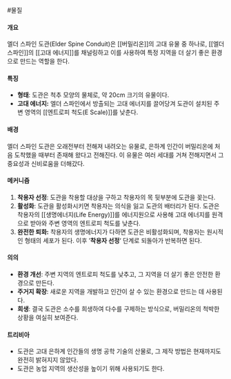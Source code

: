 #물질
#### **개요**
엘더 스파인 도관(Elder Spine Conduit)은 [[버밀리온]]의 고대 유물 중 하나로, [[엘더 스파인]]의 [[고대 에너지]]를 채널링하고 이를 사용하여 특정 지역을 더 살기 좋은 환경으로 만드는 역할을 한다.
#### **특징**
- **형태**: 도관은 척추 모양의 물체로, 약 20cm 크기의 유물이다.
- **고대 에너지:** 엘더 스파인에서 방출되는 고대 에너지를 끌어당겨 도관이 설치된 주변 영역의 [[엔트로피 척도(E Scale)]]를 낮춘다.
#### **배경**
엘더 스파인 도관은 오래전부터 전해져 내려오는 유물로, 은하계 인간이 버밀리온에 처음 도착했을 때부터 존재해 왔다고 전해진다. 이 유물은 여러 세대를 거쳐 전해지면서 그 중요성과 신비로움을 더해갔다.
#### **메커니즘**
1. **착용자 선정**: 도관을 착용할 대상을 구하고 착용자의 목 뒷부분에 도관을 꽂는다.
2. **활성화**: 도관을 활성화시키면 착용자는 의식을 잃고 도관의 배터리가 된다. 도관은 착용자의 [[생명에너지(Life Energy)]]를 에너지원으로 사용해 고대 에너지를 원격으로 받아와 주변 영역의 엔트로피 척도를 낮춘다.
3. **완전한 퇴화:** 착용자의 생명에너지가 다하면 도관은 비활성화되며, 착용자는 원시적인 형태의 세포가 된다. 이후 ’**착용자 선정**‘ 단계로 되돌아가 반복하면 된다.
#### **의의**
- **환경 개선**: 주변 지역의 엔트로피 척도를 낮추고, 그 지역을 더 살기 좋은 안전한 환경으로 만든다.
- **주거지 확장**: 새로운 지역을 개발하고 인간이 살 수 있는 환경으로 만드는 데 사용된다.
- **희생**: 결국 도관은 소수를 희생하여 다수를 구제하는 방식으로, 버밀리온의 척박한 상황을 여실히 보여준다.
#### **트리비아**
- 도관은 고대 은하계 인간들의 생명 공학 기술의 산물로, 그 제작 방법은 현재까지도 완전히 밝혀지지 않았다.
- 도관은 농업 지역의 생산성을 높이기 위해 사용되기도 한다.


